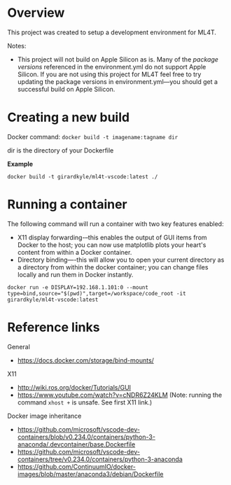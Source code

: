 # Overview
This project was created to setup a development environment for ML4T.

Notes: 
- This project will not build on Apple Silicon as is. Many of the *package versions* referenced in the environment.yml do not support Apple Silicon. If you are not using this project for ML4T feel free to try updating the package versions in environment.yml—you should get a successful build on Apple Silicon. 

# Creating a new build
Docker command:
```docker build -t imagename:tagname dir``` <br>

dir is the directory of your Dockerfile


**Example**
```
docker build -t girardkyle/ml4t-vscode:latest ./   
```

# Running a container
The following command will run a container with two key features enabled:
- X11 display forwarding-–this enables the output of GUI items from Docker to the host; you can now use matplotlib plots your heart's content from within a Docker container.
- Directory binding—-this will allow you to open your current directory as a directory from within the docker container; you can change files locally and run them in Docker instantly. 

```
docker run -e DISPLAY=192.168.1.101:0 --mount type=bind,source="$(pwd)",target=/workspace/code_root -it girardkyle/ml4t-vscode:latest
```

<!-- TODO add notes about setting up X11 on MAC  -->


# Reference links
General
- https://docs.docker.com/storage/bind-mounts/

X11 
- http://wiki.ros.org/docker/Tutorials/GUI
- https://www.youtube.com/watch?v=cNDR6Z24KLM (Note: running the command `xhost +` is unsafe. See first X11 link.)
  
Docker image inheritance  
- https://github.com/microsoft/vscode-dev-containers/blob/v0.234.0/containers/python-3-anaconda/.devcontainer/base.Dockerfile
- https://github.com/microsoft/vscode-dev-containers/tree/v0.234.0/containers/python-3-anaconda
- https://github.com/ContinuumIO/docker-images/blob/master/anaconda3/debian/Dockerfile
